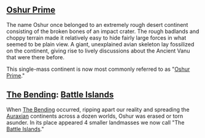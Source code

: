 ## [Oshur Prime](../locations/Oshur_Prime.md)

The name Oshur once belonged to an extremely rough desert continent consisting
of the broken bones of an impact crater. The rough badlands and choppy terrain
made it relatively easy to hide fairly large forces in what seemed to be plain
view. A giant, unexplained avian skeleton lay fossilized on the continent,
giving rise to lively discussions about the Ancient Vanu that were there before.

This single-mass continent is now most commonly referred to as
"[Oshur Prime](../locations/Oshur_Prime.md)."

## [The Bending](../etc/The_Bending.md): [Battle Islands](Battle_Islands.md)

When [The Bending](../etc/The_Bending.md) occurred, ripping apart our reality
and spreading the [Auraxian](Auraxis.md) continents across a dozen worlds, Oshur
was erased or torn asunder. In its place appeared 4 smaller landmasses we now
call "The [Battle Islands](Battle_Islands.md)."
